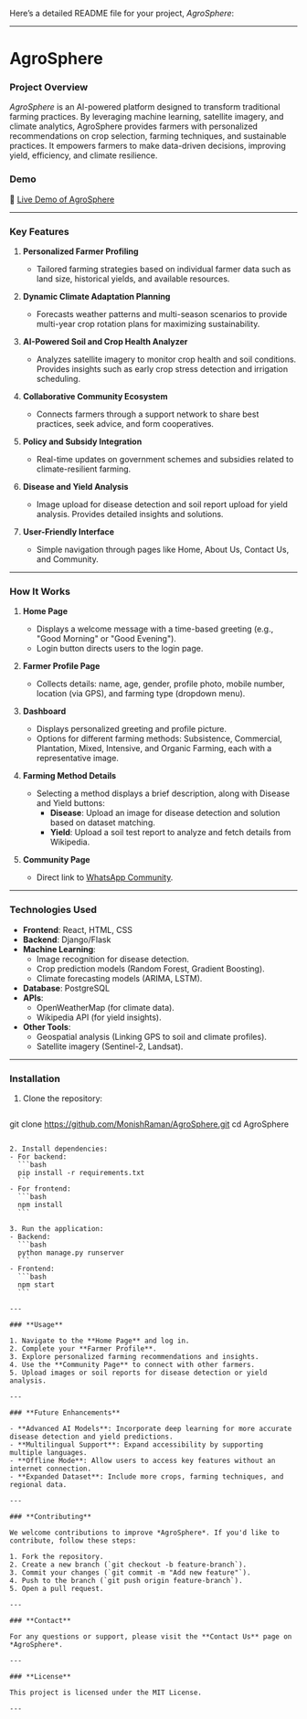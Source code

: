 Here’s a detailed README file for your project, *AgroSphere*:

---

# **AgroSphere**  

### **Project Overview**  
*AgroSphere* is an AI-powered platform designed to transform traditional farming practices. By leveraging machine learning, satellite imagery, and climate analytics, AgroSphere provides farmers with personalized recommendations on crop selection, farming techniques, and sustainable practices. It empowers farmers to make data-driven decisions, improving yield, efficiency, and climate resilience.  

### **Demo**  
🔗 [Live Demo of AgroSphere](https://agrisphere.netlify.app/)   

---

### **Key Features**  

1. **Personalized Farmer Profiling**  
   - Tailored farming strategies based on individual farmer data such as land size, historical yields, and available resources.  

2. **Dynamic Climate Adaptation Planning**  
   - Forecasts weather patterns and multi-season scenarios to provide multi-year crop rotation plans for maximizing sustainability.  

3. **AI-Powered Soil and Crop Health Analyzer**  
   - Analyzes satellite imagery to monitor crop health and soil conditions. Provides insights such as early crop stress detection and irrigation scheduling.  

4. **Collaborative Community Ecosystem**  
   - Connects farmers through a support network to share best practices, seek advice, and form cooperatives.  

5. **Policy and Subsidy Integration**  
   - Real-time updates on government schemes and subsidies related to climate-resilient farming.  

6. **Disease and Yield Analysis**  
   - Image upload for disease detection and soil report upload for yield analysis. Provides detailed insights and solutions.  

7. **User-Friendly Interface**  
   - Simple navigation through pages like Home, About Us, Contact Us, and Community.  

---

### **How It Works**  

1. **Home Page**  
   - Displays a welcome message with a time-based greeting (e.g., "Good Morning" or "Good Evening").  
   - Login button directs users to the login page.  

2. **Farmer Profile Page**  
   - Collects details: name, age, gender, profile photo, mobile number, location (via GPS), and farming type (dropdown menu).  

3. **Dashboard**  
   - Displays personalized greeting and profile picture.  
   - Options for different farming methods: Subsistence, Commercial, Plantation, Mixed, Intensive, and Organic Farming, each with a representative image.  

4. **Farming Method Details**  
   - Selecting a method displays a brief description, along with Disease and Yield buttons:  
     - **Disease**: Upload an image for disease detection and solution based on dataset matching.  
     - **Yield**: Upload a soil test report to analyze and fetch details from Wikipedia.  

5. **Community Page**  
   - Direct link to [WhatsApp Community](https://chat.whatsapp.com/H7b5CgtK0sfHriEN1Km1cW).  

---

### **Technologies Used**  

- **Frontend**: React, HTML, CSS  
- **Backend**: Django/Flask  
- **Machine Learning**:  
  - Image recognition for disease detection.  
  - Crop prediction models (Random Forest, Gradient Boosting).  
  - Climate forecasting models (ARIMA, LSTM).  
- **Database**: PostgreSQL  
- **APIs**:  
  - OpenWeatherMap (for climate data).  
  - Wikipedia API (for yield insights).  
- **Other Tools**:  
  - Geospatial analysis (Linking GPS to soil and climate profiles).  
  - Satellite imagery (Sentinel-2, Landsat).  

---

### **Installation**  

1. Clone the repository:  
   ```bash  
  git clone https://github.com/MonishRaman/AgroSphere.git 
   cd AgroSphere  
   ```  

2. Install dependencies:  
   - For backend:  
     ```bash  
     pip install -r requirements.txt  
     ```  
   - For frontend:  
     ```bash  
     npm install  
     ```  

3. Run the application:  
   - Backend:  
     ```bash  
     python manage.py runserver  
     ```  
   - Frontend:  
     ```bash  
     npm start  
     ```  

---

### **Usage**  

1. Navigate to the **Home Page** and log in.  
2. Complete your **Farmer Profile**.  
3. Explore personalized farming recommendations and insights.  
4. Use the **Community Page** to connect with other farmers.  
5. Upload images or soil reports for disease detection or yield analysis.  

---

### **Future Enhancements**  

- **Advanced AI Models**: Incorporate deep learning for more accurate disease detection and yield predictions.  
- **Multilingual Support**: Expand accessibility by supporting multiple languages.  
- **Offline Mode**: Allow users to access key features without an internet connection.  
- **Expanded Dataset**: Include more crops, farming techniques, and regional data.  

---

### **Contributing**  

We welcome contributions to improve *AgroSphere*. If you'd like to contribute, follow these steps:  

1. Fork the repository.  
2. Create a new branch (`git checkout -b feature-branch`).  
3. Commit your changes (`git commit -m "Add new feature"`).  
4. Push to the branch (`git push origin feature-branch`).  
5. Open a pull request.  

---

### **Contact**  

For any questions or support, please visit the **Contact Us** page on *AgroSphere*.  

---  

### **License**  

This project is licensed under the MIT License.  

---  

